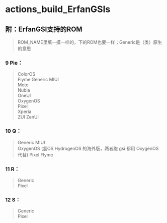 # actions_build_ErfanGSIs  
## 附：ErfanGSI支持的ROM ##
> ROM_NAME里填一摸一样的，下的ROM也要一样；Generic是（类）原生的意思
### 9 Pie： ### 
> ColorOS	
Flyme
Generic
MIUI	
Moto	
Nubia	
OneUI	
OxygenOS	
Pixel	
Xperia	
ZUI	
ZenUI
### 10 Q： ###
> Generic
MIUI	
OxygenOS (氢OS HydrogenOS 的海外版，两者跑 gsi 都用 OxygenOS 代替)
Pixel
Flyme
### 11 R： ##
> Generic	
Pixel
### 12 S： ##
> Generic	
Pixel
